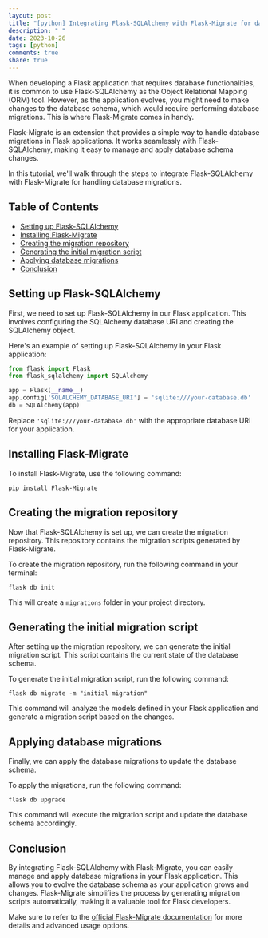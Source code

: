 ```yaml
---
layout: post
title: "[python] Integrating Flask-SQLAlchemy with Flask-Migrate for database migrations"
description: " "
date: 2023-10-26
tags: [python]
comments: true
share: true
---
```


When developing a Flask application that requires database functionalities, it is common to use Flask-SQLAlchemy as the Object Relational Mapping (ORM) tool. However, as the application evolves, you might need to make changes to the database schema, which would require performing database migrations. This is where Flask-Migrate comes in handy.

Flask-Migrate is an extension that provides a simple way to handle database migrations in Flask applications. It works seamlessly with Flask-SQLAlchemy, making it easy to manage and apply database schema changes.

In this tutorial, we'll walk through the steps to integrate Flask-SQLAlchemy with Flask-Migrate for handling database migrations.

## Table of Contents
- [Setting up Flask-SQLAlchemy](#setting-up-flask-sqlalchemy)
- [Installing Flask-Migrate](#installing-flask-migrate)
- [Creating the migration repository](#creating-the-migration-repository)
- [Generating the initial migration script](#generating-the-initial-migration-script)
- [Applying database migrations](#applying-database-migrations)
- [Conclusion](#conclusion)

## Setting up Flask-SQLAlchemy

First, we need to set up Flask-SQLAlchemy in our Flask application. This involves configuring the SQLAlchemy database URI and creating the SQLAlchemy object.

Here's an example of setting up Flask-SQLAlchemy in your Flask application:

```python
from flask import Flask
from flask_sqlalchemy import SQLAlchemy

app = Flask(__name__)
app.config['SQLALCHEMY_DATABASE_URI'] = 'sqlite:///your-database.db'
db = SQLAlchemy(app)
```

Replace `'sqlite:///your-database.db'` with the appropriate database URI for your application.

## Installing Flask-Migrate

To install Flask-Migrate, use the following command:

```
pip install Flask-Migrate
```

## Creating the migration repository

Now that Flask-SQLAlchemy is set up, we can create the migration repository. This repository contains the migration scripts generated by Flask-Migrate.

To create the migration repository, run the following command in your terminal:

```
flask db init
```

This will create a `migrations` folder in your project directory.

## Generating the initial migration script

After setting up the migration repository, we can generate the initial migration script. This script contains the current state of the database schema.

To generate the initial migration script, run the following command:

```
flask db migrate -m "initial migration"
```

This command will analyze the models defined in your Flask application and generate a migration script based on the changes.

## Applying database migrations

Finally, we can apply the database migrations to update the database schema.

To apply the migrations, run the following command:

```
flask db upgrade
```

This command will execute the migration script and update the database schema accordingly.

## Conclusion

By integrating Flask-SQLAlchemy with Flask-Migrate, you can easily manage and apply database migrations in your Flask application. This allows you to evolve the database schema as your application grows and changes. Flask-Migrate simplifies the process by generating migration scripts automatically, making it a valuable tool for Flask developers.

Make sure to refer to the [official Flask-Migrate documentation](https://flask-migrate.readthedocs.io/en/latest/) for more details and advanced usage options.